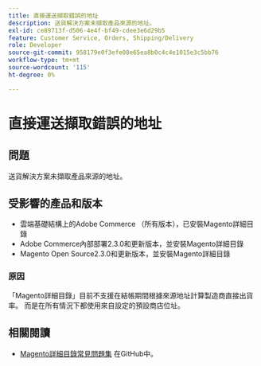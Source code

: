 ```yaml
---
title: 直接運送擷取錯誤的地址
description: 送貨解決方案未擷取產品來源的地址。
exl-id: ce89713f-d506-4e4f-bf49-cdee3e6d29b5
feature: Customer Service, Orders, Shipping/Delivery
role: Developer
source-git-commit: 958179e0f3efe08e65ea8b0c4c4e1015e3c5bb76
workflow-type: tm+mt
source-wordcount: '115'
ht-degree: 0%

---
```


# 直接運送擷取錯誤的地址

## 問題

送貨解決方案未擷取產品來源的地址。

## 受影響的產品和版本

* 雲端基礎結構上的Adobe Commerce （所有版本），已安裝Magento詳細目錄
* Adobe Commerce內部部署2.3.0和更新版本，並安裝Magento詳細目錄
* Magento Open Source2.3.0和更新版本，並安裝Magento詳細目錄

### 原因

「Magento詳細目錄」目前不支援在結帳期間根據來源地址計算製造商直接出貨率。 而是在所有情況下都使用來自設定的預設商店位址。

## 相關閱讀

* [Magento詳細目錄常見問題集](https://github.com/magento/inventory/wiki/MSI-FAQs) 在GitHub中。
